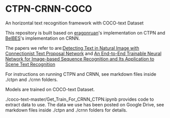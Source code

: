 # CTPN-CRNN-COCO
An horizontal text recognition framework with COCO-text Dataset

This repository is built based on [eragonruan](https://github.com/eragonruan/text-detection-ctpn)'s implementation on CTPN and [BelBES](https://github.com/BelBES/crnn-pytorch)'s implementation on CRNN.

The papers we refer to are:[Detecting Text in Natural Image with Connectionist Text Proposal Network](https://arxiv.org/pdf/1609.03605.pdf)
and
[An End-to-End Trainable Neural Network for Image-based Sequence Recognition and Its Application to Scene Text Recognition](https://arxiv.org/abs/1507.05717)

For instructions on running CTPN and CRNN, see markdown files inside ./ctpn and ./crnn folders.

Models are trained on COCO-text Dataset. 

./coco-text-master/Get_Train_For_CRNN_CTPN.ipynb provides code to extract data to use. The data we use has been posted on Google Drive, see markdown files inside ./ctpn and ./crnn folders for details.
